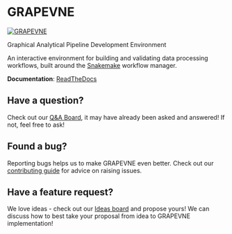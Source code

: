 # GRAPEVNE

[![GRAPEVNE](https://github.com/kraemer-lab/GRAPEVNE/actions/workflows/GRAPEVNE.yml/badge.svg)](https://github.com/kraemer-lab/GRAPEVNE/actions/workflows/GRAPEVNE.yml)

Graphical Analytical Pipeline Development Environment

An interactive environment for building and validating data processing workflows,
built around the [Snakemake](https://snakemake.github.io/) workflow manager.

**Documentation**: [ReadTheDocs](https://GRAPEVNE.readthedocs.io)

## Have a question?

Check out our [Q&A Board](https://github.com/kraemer-lab/GRAPEVNE/discussions/categories/q-a), it may have already been asked and answered! If not, feel free to ask!

## Found a bug?

Reporting bugs helps us to make GRAPEVNE even better. Check out our [contributing guide](https://github.com/kraemer-lab/GRAPEVNE/blob/main/CONTRIBUTING.md) for advice on raising issues.

## Have a feature request?

We love ideas - check out our [Ideas board](https://github.com/kraemer-lab/GRAPEVNE/discussions/categories/ideas) and propose yours! We can discuss how to best take your proposal from idea to GRAPEVNE implementation!
